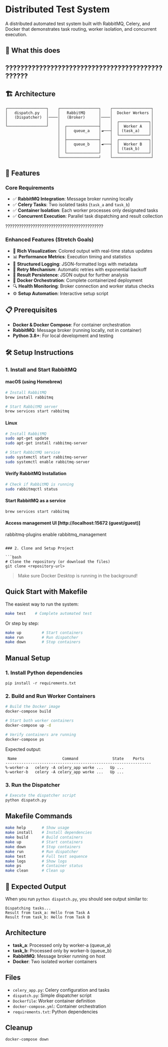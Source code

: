 # Distributed Test System

A distributed automated test system built with RabbitMQ, Celery, and Docker that demonstrates task routing, worker isolation, and concurrent execution.

## 🎯 **What this does**
????????????????????????????????????????????????
---

## 🏗️ Architecture

```
┌─────────────────┐    ┌─────────────────┐    ┌─────────────────┐
│   dispatch.py   │    │   RabbitMQ      │    │  Docker Workers │
│   (Dispatcher)  │────│   (Broker)      │────│                 │
│                 │    │                 │    │  ┌─────────────┐│
└─────────────────┘    │  ┌──────────────┤    │  │  Worker A   ││
                       │  │   queue_a    │◄───┤  │ (task_a)    ││
                       │  │              │    │  └─────────────┘│
                       │  ├──────────────┤    │  ┌─────────────┐│
                       │  │   queue_b    │◄───┤  │  Worker B   ││
                       │  │              │    │  │ (task_b)    ││
                       │  └──────────────┘    │  └─────────────┘│
                       └─────────────────┘    └─────────────────┘
```

## 🚀 Features

### Core Requirements
- ✅ **RabbitMQ Integration**: Message broker running locally
- ✅ **Celery Tasks**: Two isolated tasks (`task_a` and `task_b`)
- ✅ **Container Isolation**: Each worker processes only designated tasks
- ✅ **Concurrent Execution**: Parallel task dispatching and result collection

???????????????????????????????????????????

### Enhanced Features (Stretch Goals)
- 🎨 **Rich Visualization**: Colored output with real-time status updates
- 📊 **Performance Metrics**: Execution timing and statistics
- 📝 **Structured Logging**: JSON-formatted logs with metadata
- 🔄 **Retry Mechanism**: Automatic retries with exponential backoff
- 💾 **Result Persistence**: JSON output for further analysis
- 🐳 **Docker Orchestration**: Complete containerized deployment
- 🔍 **Health Monitoring**: Broker connection and worker status checks
- ⚙️ **Setup Automation**: Interactive setup script

## 📋 Prerequisites

- **Docker & Docker Compose**: For container orchestration
- **RabbitMQ**: Message broker (running locally, not in container)
- **Python 3.8+**: For local development and testing

## 🛠️ Setup Instructions

### 1. Install and Start RabbitMQ

#### macOS (using Homebrew)
```bash
# Install RabbitMQ
brew install rabbitmq

# Start RabbitMQ server
brew services start rabbitmq

```

#### Linux
```bash
# Install RabbitMQ
sudo apt-get update
sudo apt-get install rabbitmq-server

# Start RabbitMQ service
sudo systemctl start rabbitmq-server
sudo systemctl enable rabbitmq-server
```

#### Verify RabbitMQ Installation
```bash
# Check if RabbitMQ is running
sudo rabbitmqctl status
```

#### Start RabbitMQ as a service
```bash
brew services start rabbitmq
```

#### Access management UI [http://localhost:15672 (guest/guest)]
rabbitmq-plugins enable rabbitmq_management
```

### 2. Clone and Setup Project

```bash
# Clone the repository (or download the files)
git clone <repository-url>
````
> Make sure Docker Desktop is running in the background!
## Quick Start with Makefile

The easiest way to run the system:

```bash
make test    # Complete automated test
```

Or step by step:
```bash
make up         # Start containers
make run        # Run dispatcher
make down       # Stop containers
```
## Manual Setup

### 1. Install Python dependencies
```
pip install -r requirements.txt
```

### 2. Build and Run Worker Containers

```bash
# Build the Docker image
docker-compose build

# Start both worker containers
docker-compose up -d

# Verify containers are running
docker-compose ps
```

Expected output:
```
 Name                    Command               State    Ports
----------------------------------------------------------------
%-worker-a   celery -A celery_app worke ...   Up ...
%-worker-b   celery -A celery_app worke ...   Up ...
```

### 3. Run the Dispatcher

```bash
# Execute the dispatcher script
python dispatch.py
```

## Makefile Commands

```bash
make help       # Show usage
make install    # Install dependencies
make build      # Build containers
make up         # Start containers
make down       # Stop containers
make run        # Run dispatcher
make test       # Full test sequence
make logs       # Show logs
make ps         # Container status
make clean      # Clean up
```

## 📱 Expected Output

When you run `python dispatch.py`, you should see output similar to:

```
Dispatching tasks...
Result from task_a: Hello from Task A
Result from task_b: Hello from Task B
```

## Architecture

- **task_a**: Processed only by worker-a (queue_a)
- **task_b**: Processed only by worker-b (queue_b)
- **RabbitMQ**: Message broker running on host
- **Docker**: Two isolated worker containers

## Files

- `celery_app.py`: Celery configuration and tasks
- `dispatch.py`: Simple dispatcher script
- `Dockerfile`: Worker container definition
- `docker-compose.yml`: Container orchestration
- `requirements.txt`: Python dependencies

## Cleanup

```bash
docker-compose down
```
